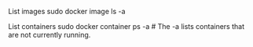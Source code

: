 List images
	sudo docker image ls -a

List containers
	sudo docker container ps -a # The -a lists containers that are not currently running.

